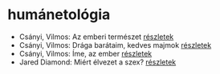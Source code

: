 # humánetológia

- Csányi, Vilmos: Az emberi természet [részletek](_details/Cs%C3%A1nyi%2C%20Vilmos.md#id_308)
- Csányi, Vilmos: Drága barátaim, kedves majmok [részletek](_details/Cs%C3%A1nyi%2C%20Vilmos.md#id_1712)
- Csányi, Vilmos: Íme, az ember [részletek](_details/Cs%C3%A1nyi%2C%20Vilmos.md#id_1716)
- Jared Diamond: Miért élvezet a szex? [részletek](_details/Jared%20Diamond.md#id_908)